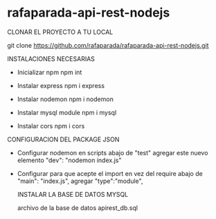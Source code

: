 # rafaparada-api-rest-nodejs

CLONAR EL PROYECTO A TU LOCAL

git clone https://github.com/rafaparada/rafaparada-api-rest-nodejs.git


INSTALACIONES NECESARIAS

- Inicializar npm 
  npm int
  
- Instalar express
  npm i express
  
- Instalar nodemon
  npm i nodemon
  
- Instalar mysql module
  npm i mysql
  
- Instalar cors
  npm i cors
  
 CONFIGURACION DEL PACKAGE JSON
 
 - Configurar nodemon
   en scripts abajo de "test" agregar este nuevo elemento
      "dev": "nodemon index.js"
- Configurar para que acepte el import en vez del require
   abajo de "main": "index.js",
   agregar "type":"module",
   
  INSTALAR LA BASE DE DATOS MYSQL
  
  archivo de la base de datos apirest_db.sql
  
  
   
   

